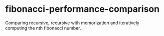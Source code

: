 # fibonacci-performance-comparison
Comparing recursive, recursive with memorization and iteratively computing the nth fibonacci number.
